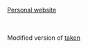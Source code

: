 [Personal website](http://artur-deluca.github.io)

<br><br>
Modified version of [taken](https://github.com/vfalanis/taken)
